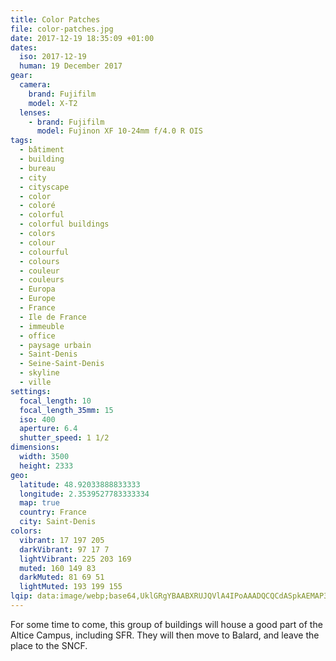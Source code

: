 ```yaml
---
title: Color Patches
file: color-patches.jpg
date: 2017-12-19 18:35:09 +01:00
dates:
  iso: 2017-12-19
  human: 19 December 2017
gear:
  camera:
    brand: Fujifilm
    model: X-T2
  lenses:
    - brand: Fujifilm
      model: Fujinon XF 10-24mm f/4.0 R OIS
tags:
  - bâtiment
  - building
  - bureau
  - city
  - cityscape
  - color
  - coloré
  - colorful
  - colorful buildings
  - colors
  - colour
  - colourful
  - colours
  - couleur
  - couleurs
  - Europa
  - Europe
  - France
  - Ile de France
  - immeuble
  - office
  - paysage urbain
  - Saint-Denis
  - Seine-Saint-Denis
  - skyline
  - ville
settings:
  focal_length: 10
  focal_length_35mm: 15
  iso: 400
  aperture: 6.4
  shutter_speed: 1 1/2
dimensions:
  width: 3500
  height: 2333
geo:
  latitude: 48.92033888833333
  longitude: 2.3539527783333334
  map: true
  country: France
  city: Saint-Denis
colors:
  vibrant: 17 197 205
  darkVibrant: 97 17 7
  lightVibrant: 225 203 169
  muted: 160 149 83
  darkMuted: 81 69 51
  lightMuted: 193 199 155
lqip: data:image/webp;base64,UklGRgYBAABXRUJQVlA4IPoAAADQCQCdASpkAEMAP3GyzF20rymmqTgKkpAuCWUA0UdSmavHUMbYstH6Y3/xUgXGUWu/69p06biqEQAhuByiCvkH7+gxd0bEo5tXNNZnx+b11MSnhiSVwAAA/ur5ENmjzWaCxH2l5IYBnppPBI22ISJW421juZrkvBgstQCWEDAyLK2bCNFhfqOg94bJrfgV2ixFEBGU65Mg1qDlW1mXryfSZXbsT7LGxDDcURZFTuxPXo4RjcFoQqIG3a10YhewFqh9T+7gtp+CKBcZHWI49epLDuddsUEb1FMGPy0IYQOJc/747j12+hefisfBVRYQO/rHqEcRhiAAAAAA
---
```


For some time to come, this group of buildings will house a good part of the Altice Campus, including SFR. They will then move to Balard, and leave the place to the SNCF.
